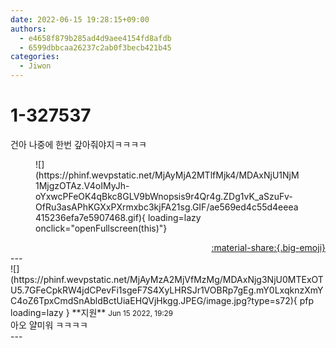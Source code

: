 ```yaml
---
date: 2022-06-15 19:28:15+09:00
authors:
  - e4658f879b285ad4d9aee4154fd8afdb
  - 6599dbbcaa26237c2ab0f3becb421b45
categories:
  - Jiwon
---
```


# 1-327537

<div class="post-container" markdown="1">
<div class="content-container md-sidebar__scrollwrap" markdown="1">

건아 나중에 한번 갚아줘야지ㅋㅋㅋㅋ
<figure markdown="1">
![](https://phinf.wevpstatic.net/MjAyMjA2MTlfMjk4/MDAxNjU1NjM1MjgzOTAz.V4oIMyJh-oYxwcPFeOK4qBkc8GLV9bWnopsis9r4Qr4g.ZDg1vK_aSzuFv-OfRu3asAPhKGXxPXrmxbc3kjFA21sg.GIF/ae569ed4c55d4eeea415236efa7e5907468.gif){ loading=lazy onclick="openFullscreen(this)"}
</figure>


</div>
</div>

<div style="text-align: right;" markdown="1">
<a href="https://weverse.io/fromis9/fanpost/1-327537" style="text-align: right;">:material-share:{.big-emoji}</a>
</div>
---

<div class="comments-container md-sidebar__scrollwrap" markdown="1">
<div class="comment" markdown="1">
<div class='id-container' markdown="1">
![](https://phinf.wevpstatic.net/MjAyMzA2MjVfMzMg/MDAxNjg3NjU0MTExOTU5.7GFeCpkRW4jdCPevFi1sgeF7S4XyLHRSJr1VOBRp7gEg.mY0LxqknzXmYC4oZ6TpxCmdSnAbldBctUiaEHQVjHkgg.JPEG/image.jpg?type=s72){ pfp loading=lazy }
**<span class="artist">지원</span>** <small>Jun 15 2022, 19:29</small><br>
</div>
<div class='comment-body' markdown="1">
아오 얄미워 ㅋㅋㅋㅋ
</div>
</div>
</div>
---
